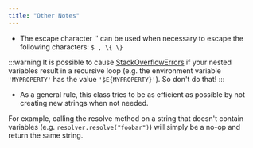 ```yaml
---
title: "Other Notes"
---
```


- The escape character '\' can be used when necessary to escape the following characters: `$ , \{ \}` 

:::warning
It is possible to cause [StackOverflowErrors]({{API_DOCS}}/java/lang/StackOverflowError.html) if your nested variables result in a recursive loop (e.g. the environment variable `'MYPROPERTY'` has the value `'$E{MYPROPERTY}'`).
So don't do that!
:::

- As a general rule, this class tries to be as efficient as possible by not creating new strings when not needed.

For example, calling the resolve method on a string that doesn't contain variables (e.g. `resolver.resolve("foobar")`) will simply be a no-op and return the same string.
